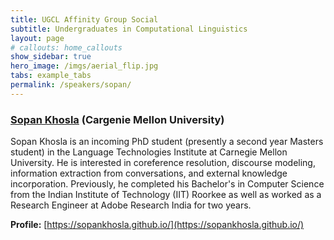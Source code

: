 ```yaml
---
title: UGCL Affinity Group Social
subtitle: Undergraduates in Computational Linguistics
layout: page
# callouts: home_callouts
show_sidebar: true
hero_image: /imgs/aerial_flip.jpg
tabs: example_tabs
permalink: /speakers/sopan/
---
```


### [Sopan Khosla](https://sopankhosla.github.io/) (Cargenie Mellon University)
Sopan Khosla is an incoming PhD student (presently a second year Masters student) in the Language Technologies Institute at Carnegie Mellon University. He is interested in coreference resolution, discourse modeling, information extraction from conversations, and external knowledge incorporation. Previously, he completed his Bachelor's in Computer Science from the Indian Institute of Technology (IIT) Roorkee as well as worked as a Research Engineer at Adobe Research India for two years. 

**Profile:** [https://sopankhosla.github.io/](https://sopankhosla.github.io/)